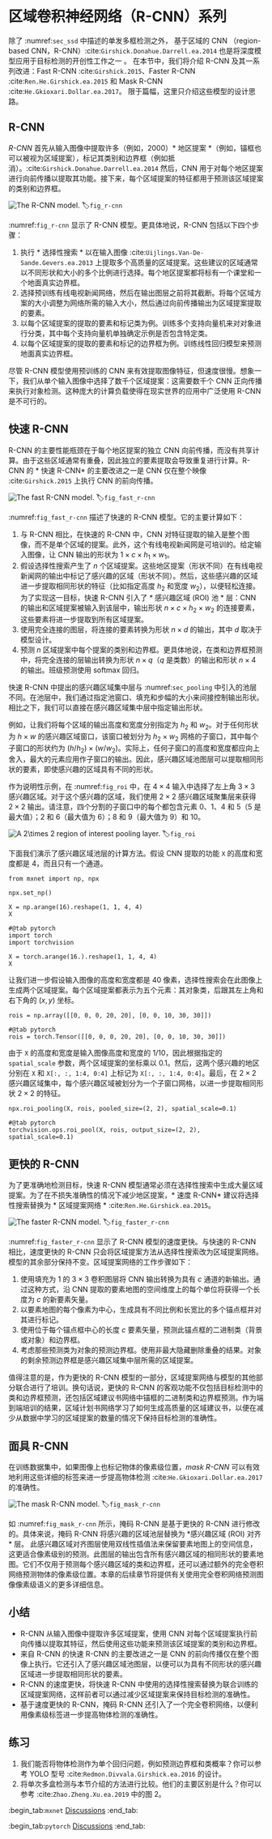 # 区域卷积神经网络（R-CNN）系列

除了 :numref:`sec_ssd` 中描述的单发多框检测之外，
基于区域的 CNN （region-based CNN，R-CNN）:cite:`Girshick.Donahue.Darrell.ea.2014` 也是将深度模型应用于目标检测的开创性工作之一 。
在本节中，我们将介绍 R-CNN 及其一系列改进：Fast R-CNN :cite:`Girshick.2015`、Faster R-CNN :cite:`Ren.He.Girshick.ea.2015` 和 Mask R-CNN :cite:`He.Gkioxari.Dollar.ea.2017`。
限于篇幅，这里只介绍这些模型的设计思路。 

## R-CNN

*R-CNN* 首先从输入图像中提取许多（例如，2000）* 地区提案 *（例如，锚框也可以被视为区域提案），标记其类别和边界框（例如抵消）。:cite:`Girshick.Donahue.Darrell.ea.2014` 然后，CNN 用于对每个地区提案进行向前传播以提取其功能。接下来，每个区域提案的特征都用于预测该区域提案的类别和边界框。 

![The R-CNN model.](../img/r-cnn.svg)
:label:`fig_r-cnn`

:numref:`fig_r-cnn` 显示了 R-CNN 模型。更具体地说，R-CNN 包括以下四个步骤： 

1. 执行 * 选择性搜索 * 以在输入图像 :cite:`Uijlings.Van-De-Sande.Gevers.ea.2013` 上提取多个高质量的区域提案。这些建议的区域通常以不同形状和大小的多个比例进行选择。每个地区提案都将标有一个课堂和一个地面真实边界框。
1. 选择预训练有线电视新闻网络，然后在输出图层之前将其截断。将每个区域方案的大小调整为网络所需的输入大小，然后通过向前传播输出为区域提案提取的要素。 
1. 以每个区域提案的提取的要素和标记类为例。训练多个支持向量机来对对象进行分类，其中每个支持向量机单独确定示例是否包含特定类。
1. 以每个区域提案的提取的要素和标记的边界框为例。训练线性回归模型来预测地面真实边界框。

尽管 R-CNN 模型使用预训练的 CNN 来有效提取图像特征，但速度很慢。想象一下，我们从单个输入图像中选择了数千个区域提案：这需要数千个 CNN 正向传播来执行对象检测。这种庞大的计算负载使得在现实世界的应用中广泛使用 R-CNN 是不可行的。 

## 快速 R-CNN

R-CNN 的主要性能瓶颈在于每个地区提案的独立 CNN 向前传播，而没有共享计算。由于这些区域通常有重叠，因此独立的要素提取会导致重复进行计算。R-CNN 的 * 快速 R-CNN* 的主要改进之一是 CNN 仅在整个映像 :cite:`Girshick.2015` 上执行 CNN 的前向传播。  

![The fast R-CNN model.](../img/fast-rcnn.svg)
:label:`fig_fast_r-cnn`

:numref:`fig_fast_r-cnn` 描述了快速的 R-CNN 模型。它的主要计算如下： 

1. 与 R-CNN 相比，在快速的 R-CNN 中，CNN 对特征提取的输入是整个图像，而不是单个区域的提案。此外，这个有线电视新闻网是可培训的。给定输入图像，让 CNN 输出的形状为 $1 \times c \times h_1  \times w_1$。
1. 假设选择性搜索产生了 $n$ 个区域提案。这些地区提案（形状不同）在有线电视新闻网的输出中标记了感兴趣的区域（形状不同）。然后，这些感兴趣的区域进一步提取相同形状的特征（比如指定高度 $h_2$ 和宽度 $w_2$），以便轻松连接。为了实现这一目标，快速 R-CNN 引入了 * 感兴趣区域 (ROI) 池 * 层：CNN 的输出和区域提案被输入到该层中，输出形状 $n \times c \times h_2 \times w_2$ 的连接要素，这些要素将进一步提取到所有区域提案。
1. 使用完全连接的图层，将连接的要素转换为形状 $n \times d$ 的输出，其中 $d$ 取决于模型设计。
1. 预测 $n$ 区域提案中每个提案的类别和边界框。更具体地说，在类和边界框预测中，将完全连接的层输出转换为形状 $n \times q$（$q$ 是类数）的输出和形状 $n \times 4$ 的输出。班级预测使用 softmax 回归。

快速 R-CNN 中提出的感兴趣区域集中层与 :numref:`sec_pooling` 中引入的池层不同。在池层中，我们通过指定池窗口、填充和步幅的大小来间接控制输出形状。相比之下，我们可以直接在感兴趣区域集中层中指定输出形状。 

例如，让我们将每个区域的输出高度和宽度分别指定为 $h_2$ 和 $w_2$。对于任何形状为 $h \times w$ 的感兴趣区域窗口，该窗口被划分为 $h_2 \times w_2$ 网格的子窗口，其中每个子窗口的形状约为 $(h/h_2) \times (w/w_2)$。实际上，任何子窗口的高度和宽度都应向上舍入，最大的元素应用作子窗口的输出。因此，感兴趣区域池图层可以提取相同形状的要素，即使感兴趣的区域具有不同的形状。 

作为说明性示例，在 :numref:`fig_roi` 中，在 $4 \times 4$ 输入中选择了左上角 $3\times 3$ 感兴趣区域。对于这个感兴趣的区域，我们使用 $2\times 2$ 感兴趣区域聚集层来获得 $2\times 2$ 输出。请注意，四个分割的子窗口中的每个都包含元素 0、1、4 和 5（5 是最大值）；2 和 6（最大值为 6）；8 和 9（最大值为 9）和 10。 

![A $2\times 2$ region of interest pooling layer.](../img/roi.svg)
:label:`fig_roi`

下面我们演示了感兴趣区域池层的计算方法。假设 CNN 提取的功能 `X` 的高度和宽度都是 4，而且只有一个通道。

```{.python .input}
from mxnet import np, npx

npx.set_np()

X = np.arange(16).reshape(1, 1, 4, 4)
X
```

```{.python .input}
#@tab pytorch
import torch
import torchvision

X = torch.arange(16.).reshape(1, 1, 4, 4)
X
```

让我们进一步假设输入图像的高度和宽度都是 40 像素，选择性搜索会在此图像上生成两个区域提案。每个区域提案都表示为五个元素：其对象类，后跟其左上角和右下角的 $(x, y)$ 坐标。

```{.python .input}
rois = np.array([[0, 0, 0, 20, 20], [0, 0, 10, 30, 30]])
```

```{.python .input}
#@tab pytorch
rois = torch.Tensor([[0, 0, 0, 20, 20], [0, 0, 10, 30, 30]])
```

由于 `X` 的高度和宽度是输入图像高度和宽度的 $1/10$，因此根据指定的 `spatial_scale` 参数，两个区域提案的坐标乘以 0.1。然后，这两个感兴趣的地区分别在 `X` 和 `X[:, :, 1:4, 0:4]` 上标记为 `X[:, :, 1:4, 0:4]`。最后，在 $2\times 2$ 感兴趣区域集中，每个感兴趣区域被划分为一个子窗口网格，以进一步提取相同形状 $2\times 2$ 的特征。

```{.python .input}
npx.roi_pooling(X, rois, pooled_size=(2, 2), spatial_scale=0.1)
```

```{.python .input}
#@tab pytorch
torchvision.ops.roi_pool(X, rois, output_size=(2, 2), spatial_scale=0.1)
```

## 更快的 R-CNN

为了更准确地检测目标，快速 R-CNN 模型通常必须在选择性搜索中生成大量区域提案。为了在不损失准确性的情况下减少地区提案，* 速度 R-CNN* 建议将选择性搜索替换为 * 区域提案网络 * :cite:`Ren.He.Girshick.ea.2015`。 

![The faster R-CNN model.](../img/faster-rcnn.svg)
:label:`fig_faster_r-cnn`

:numref:`fig_faster_r-cnn` 显示了 R-CNN 模型的速度更快。与快速的 R-CNN 相比，速度更快的 R-CNN 只会将区域提案方法从选择性搜索改为区域提案网络。模型的其余部分保持不变。区域提案网络的工作步骤如下： 

1. 使用填充为 1 的 $3\times 3$ 卷积图层将 CNN 输出转换为具有 $c$ 通道的新输出。通过这种方式，沿 CNN 提取的要素地图的空间维度上的每个单位将获得一个长度为 $c$ 的新要素矢量。
1. 以要素地图的每个像素为中心，生成具有不同比例和长宽比的多个锚点框并对其进行标记。
1. 使用位于每个锚点框中心的长度 $c$ 要素矢量，预测此锚点框的二进制类（背景或对象）和边界框。
1. 考虑那些预测类为对象的预测边界框。使用非最大隐藏删除重叠的结果。对象的剩余预测边界框是感兴趣区域集中层所需的区域提案。

值得注意的是，作为更快的 R-CNN 模型的一部分，区域提案网络与模型的其他部分联合进行了培训。换句话说，更快的 R-CNN 的客观功能不仅包括目标检测中的类和边界框预测，还包括区域建议书网络中锚框的二进制类和边界框预测。作为端到端培训的结果，区域计划书网络学习了如何生成高质量的区域建议书，以便在减少从数据中学习的区域提案的数量的情况下保持目标检测的准确性。 

## 面具 R-CNN

在训练数据集中，如果图像上也标记物体的像素级位置，*mask R-CNN* 可以有效地利用这些详细的标签来进一步提高物体检测 :cite:`He.Gkioxari.Dollar.ea.2017` 的准确性。 

![The mask R-CNN model.](../img/mask-rcnn.svg)
:label:`fig_mask_r-cnn`

如 :numref:`fig_mask_r-cnn` 所示，掩码 R-CNN 是基于更快的 R-CNN 进行修改的。具体来说，掩码 R-CNN 将感兴趣的区域池层替换为
*感兴趣区域 (ROI) 对齐 * 层。 
此感兴趣区域对齐图层使用双线性插值法来保留要素地图上的空间信息，这更适合像素级别的预测。此图层的输出包含所有感兴趣区域的相同形状的要素地图。它们不仅用于预测每个感兴趣区域的类和边界框，还可以通过额外的完全卷积网络预测物体的像素级位置。本章的后续章节将提供有关使用完全卷积网络预测图像像素级语义的更多详细信息。 

## 小结

* R-CNN 从输入图像中提取许多区域提案，使用 CNN 对每个区域提案执行前向传播以提取其特征，然后使用这些功能来预测该区域提案的类别和边界框。
* 来自 R-CNN 的快速 R-CNN 的主要改进之一是 CNN 的前向传播仅在整个图像上执行。它还引入了感兴趣区域池图层，以便可以为具有不同形状的感兴趣区域进一步提取相同形状的要素。
* R-CNN 的速度更快，将快速 R-CNN 中使用的选择性搜索替换为联合训练的区域提案网络，这样前者可以通过减少区域提案来保持目标检测的准确性。
* 基于速度更快的 R-CNN，掩码 R-CNN 还引入了一个完全卷积网络，以便利用像素级标签进一步提高物体检测的准确性。

## 练习

1. 我们能否将物体检测作为单个回归问题，例如预测边界框和类概率？你可以参考 YOLO 型号 :cite:`Redmon.Divvala.Girshick.ea.2016` 的设计。
1. 将单次多盒检测与本节介绍的方法进行比较。他们的主要区别是什么？你可以参考 :cite:`Zhao.Zheng.Xu.ea.2019` 中的图 2。

:begin_tab:`mxnet`
[Discussions](https://discuss.d2l.ai/t/3206)
:end_tab:

:begin_tab:`pytorch`
[Discussions](https://discuss.d2l.ai/t/3207)
:end_tab:
